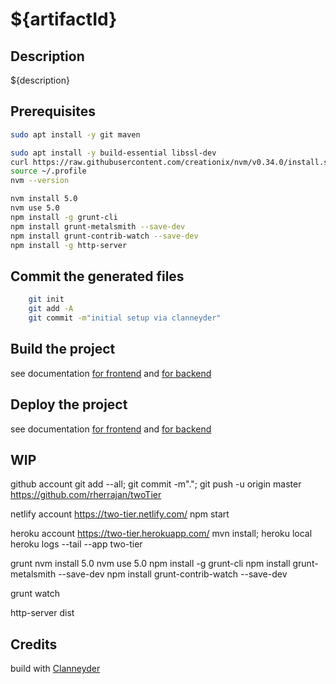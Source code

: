 ${artifactId}
=========

Description
----------------------------------------------------
${description}

Prerequisites
-------------------------
```bash
sudo apt install -y git maven

sudo apt install -y build-essential libssl-dev
curl https://raw.githubusercontent.com/creationix/nvm/v0.34.0/install.sh | bash
source ~/.profile
nvm --version

nvm install 5.0
nvm use 5.0
npm install -g grunt-cli
npm install grunt-metalsmith --save-dev
npm install grunt-contrib-watch --save-dev
npm install -g http-server 
```

Commit the generated files
-------------------------
```bash
	git init
	git add -A
	git commit -m"initial setup via clanneyder"
```

Build the project
-------------------------
see documentation [for frontend](frontend/README.md) and [for backend](backend/README.md)


Deploy the project
-------------------------
see documentation [for frontend](frontend/README.md) and [for backend](backend/README.md)


WIP
-------------------------

github account
git add --all; git commit -m"."; git push -u origin master
https://github.com/rherrajan/twoTier

netlify account
https://two-tier.netlify.com/
npm start

heroku account
https://two-tier.herokuapp.com/
mvn install; heroku local
heroku logs --tail --app two-tier

grunt
nvm install 5.0
nvm use 5.0
npm install -g grunt-cli
npm install grunt-metalsmith --save-dev
npm install grunt-contrib-watch --save-dev

grunt watch

http-server dist


Credits
-------------------------
build with [Clanneyder](https://github.com/rherrajan/clanneyder)

